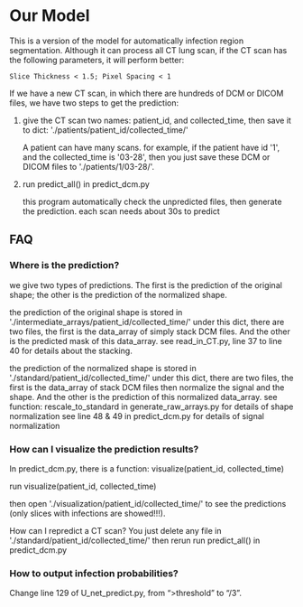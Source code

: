 # Our Model

This is a version of the model for automatically infection region segmentation.
Although it can process all CT lung scan, if the CT scan has the following parameters, it will perform better: 
```
Slice Thickness < 1.5; Pixel Spacing < 1
```



If we have a new CT scan, in which there are hundreds of DCM or DICOM files, we have two steps to get the prediction:

1. give the CT scan two names: patient_id, and collected_time, then save it to dict: './patients/patient_id/collected_time/'

   A patient can have many scans.
for example, if the patient have id '1', and the collected_time is '03-28', then you just save these DCM or DICOM files to './patients/1/03-28/'.


2. run predict_all() in predict_dcm.py

   this program automatically check the unpredicted files, then generate the prediction. 
each scan needs about 30s to predict

## FAQ

### Where is the prediction?

we give two types of predictions. The first is the prediction of the original shape; the other is the prediction of the normalized shape.

the prediction of the original shape is stored in './intermediate_arrays/patient_id/collected_time/'
under this dict, there are two files, the first is the data_array of simply stack DCM files. And the other is the predicted mask of this data_array.
see read_in_CT.py, line 37 to line 40 for details about the stacking.

the prediction of the normalized shape is stored in './standard/patient_id/collected_time/'
under this dict, there are two files, the first is the data_array of stack DCM files then normalize the signal and the shape. And the other is the prediction of this normalized data_array.
see function: rescale_to_standard in generate_raw_arrays.py for details of shape normalization
see line 48 & 49 in predict_dcm.py for details of signal normalization


### How can I visualize the prediction results?

In predict_dcm.py, there is a function: visualize(patient_id, collected_time)

run visualize(patient_id, collected_time)

then open './visualization/patient_id/collected_time/' to see the predictions (only slices with infections are showed!!!).

How can I repredict a CT scan?
You just delete any file in './standard/patient_id/collected_time/' 
then rerun run predict_all() in predict_dcm.py


### How to output infection probabilities? 

Change line 129 of U_net_predict.py, from “>threshold” to “/3”.

